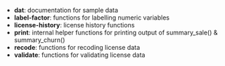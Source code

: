 
- **dat**: documentation for sample data
- **label-factor**: functions for labelling numeric variables
- **license-history**: license history functions
- **print**: internal helper functions for printing output of summary_sale() & summary_churn()
- **recode**: functions for recoding license data
- **validate**: functions for validating license data
